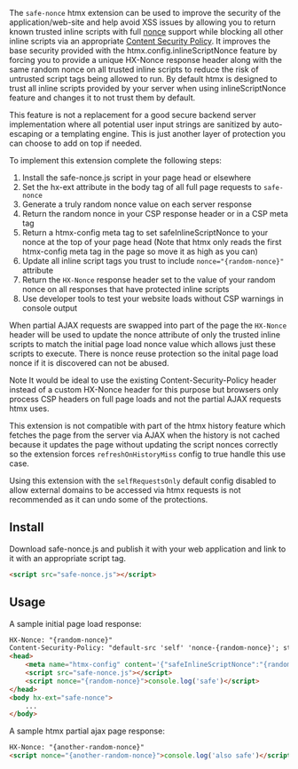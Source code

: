 The `safe-nonce` htmx extension can be used to improve the security of the application/web-site and help avoid XSS issues by allowing you to return known trusted inline scripts with full [nonce](https://developer.mozilla.org/docs/Web/HTML/Global_attributes/nonce) support while blocking all other inline scripts via an appropriate [Content Security Policy](https://developer.mozilla.org/en-US/docs/Web/HTTP/CSP). It improves the base security provided with the htmx.config.inlineScriptNonce feature by forcing you to provide a unique HX-Nonce response header along with the same random nonce on all trusted inline scripts to reduce the risk of untrusted script tags being allowed to run. By default htmx is designed to trust all inline scripts provided by your server when using inlineScriptNonce feature and changes it to not trust them by default.

This feature is not a replacement for a good secure backend server implementation where all potential user input strings are sanitized by auto-escaping or a templating engine. This is just another layer of protection you can choose to add on top if needed. 

To implement this extension complete the following steps:

1. Install the safe-nonce.js script in your page head or elsewhere
2. Set the hx-ext attribute in the body tag of all full page requests to `safe-nonce`
3. Generate a truly random nonce value on each server response
4. Return the random nonce in your CSP response header or in a CSP meta tag
5. Return a htmx-config meta tag to set safeInlineScriptNonce to your nonce at the top of your page head (Note that htmx only reads the first htmx-config meta tag in the page so move it as high as you can)
6. Update all inline script tags you trust to include `nonce="{random-nonce}"` attribute
7. Return the `HX-Nonce` response header set to the value of your random nonce on all responses that have protected inline scripts
8. Use developer tools to test your website loads without CSP warnings in console output

When partial AJAX requests are swapped into part of the page the `HX-Nonce` header will be used to update the nonce attribute of only the trusted inline scripts to match the initial page load nonce value which allows just these scripts to execute. There is nonce reuse protection so the inital page load nonce if it is discovered can not be abused.

Note It would be ideal to use the existing Content-Security-Policy header instead of a custom HX-Nonce header for this purpose but browsers only process CSP headers on full page loads and not the partial AJAX requests htmx uses.

This extension is not compatible with part of the htmx history feature which fetches the page from the server via AJAX when the history is not cached because it updates the page without updating the script nonces correctly so the extension forces `refreshOnHistoryMiss` config to true handle this use case. 

Using this extension with the `selfRequestsOnly` default config disabled to allow external domains to be accessed via htmx requests is not recommended as it can undo some of the protections.

## Install

Download safe-nonce.js and publish it with your web application and link to it with an appropriate script tag.

```html
<script src="safe-nonce.js"></script>
```

## Usage

A sample initial page load response:

```html
HX-Nonce: "{random-nonce}"
Content-Security-Policy: "default-src 'self' 'nonce-{random-nonce}'; style-src 'self' 'nonce-{random-nonce}'"
<head>
    <meta name="htmx-config" content='{"safeInlineScriptNonce":"{random-nonce}","inlineStyleNonce":"{random-nonce}"}'>
    <script src="safe-nonce.js"></script>
    <script nonce="{random-nonce}">console.log('safe')</script>
</head>
<body hx-ext="safe-nonce">
    ...
</body>
```

A sample htmx partial ajax page response:

```html
HX-Nonce: "{another-random-nonce}"
<script nonce="{another-random-nonce}">console.log('also safe')</script>
```